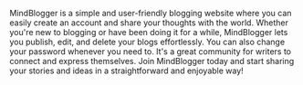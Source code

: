 MindBlogger is a simple and user-friendly blogging website where you can easily create an account and share your thoughts with the world. Whether you're new to blogging or have been doing it for a while, MindBlogger lets you publish, edit, and delete your blogs effortlessly. You can also change your password whenever you need to. It's a great community for writers to connect and express themselves. Join MindBlogger today and start sharing your stories and ideas in a straightforward and enjoyable way!